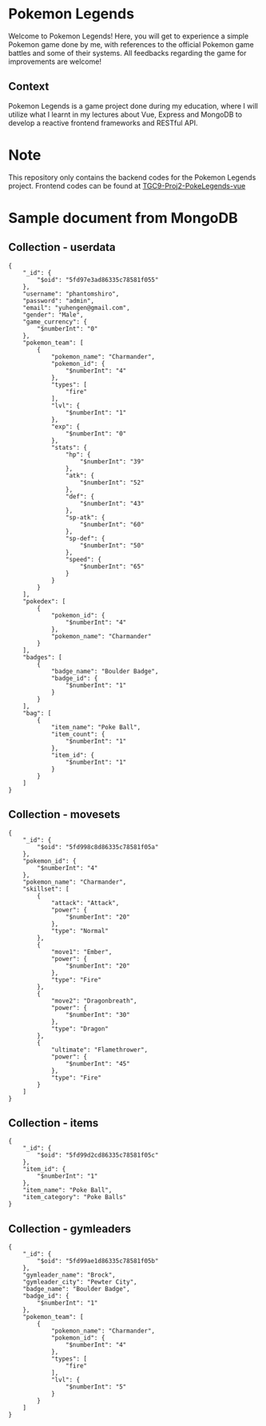 # Pokemon Legends
Welcome to Pokemon Legends! Here, you will get to experience a simple Pokemon game done by me, with references to the official Pokemon game battles and some of their systems. All feedbacks regarding the game for improvements are welcome!

## Context
Pokemon Legends is a game project done during my education, where I will utilize what I learnt in my lectures about Vue, Express and MongoDB to develop a reactive frontend frameworks and RESTful API.

# Note
This repository only contains the backend codes for the Pokemon Legends project.
Frontend codes can be found at [TGC9-Proj2-PokeLegends-vue](https://github.com/yuhengen/TGC9-Proj2-PokeLegends-vue)

# Sample document from MongoDB

## Collection - userdata
```
{
	"_id": {
		"$oid": "5fd97e3ad86335c78581f055"
	},
	"username": "phantomshiro",
	"password": "admin",
	"email": "yuhengen@gmail.com",
	"gender": "Male",
	"game_currency": {
		"$numberInt": "0"
	},
	"pokemon_team": [
		{
			"pokemon_name": "Charmander",
			"pokemon_id": {
				"$numberInt": "4"
			},
			"types": [
				"fire"
			],
			"lvl": {
				"$numberInt": "1"
			},
			"exp": {
				"$numberInt": "0"
			},
			"stats": {
				"hp": {
					"$numberInt": "39"
				},
				"atk": {
					"$numberInt": "52"
				},
				"def": {
					"$numberInt": "43"
				},
				"sp-atk": {
					"$numberInt": "60"
				},
				"sp-def": {
					"$numberInt": "50"
				},
				"speed": {
					"$numberInt": "65"
				}
			}
		}
	],
	"pokedex": [
		{
			"pokemon_id": {
				"$numberInt": "4"
			},
			"pokemon_name": "Charmander"
		}
	],
	"badges": [
		{
			"badge_name": "Boulder Badge",
			"badge_id": {
				"$numberInt": "1"
			}
		}
	],
	"bag": [
		{
			"item_name": "Poke Ball",
			"item_count": {
				"$numberInt": "1"
			},
			"item_id": {
				"$numberInt": "1"
			}
		}
	]
}
```

## Collection - movesets
```
{
	"_id": {
		"$oid": "5fd998c8d86335c78581f05a"
	},
	"pokemon_id": {
		"$numberInt": "4"
	},
	"pokemon_name": "Charmander",
	"skillset": [
		{
			"attack": "Attack",
			"power": {
				"$numberInt": "20"
			},
			"type": "Normal"
		},
		{
			"move1": "Ember",
			"power": {
				"$numberInt": "20"
			},
			"type": "Fire"
		},
		{
			"move2": "Dragonbreath",
			"power": {
				"$numberInt": "30"
			},
			"type": "Dragon"
		},
		{
			"ultimate": "Flamethrower",
			"power": {
				"$numberInt": "45"
			},
			"type": "Fire"
		}
	]
}
```

## Collection - items
```
{
	"_id": {
		"$oid": "5fd99d2cd86335c78581f05c"
	},
	"item_id": {
		"$numberInt": "1"
	},
	"item_name": "Poke Ball",
	"item_category": "Poke Balls"
}
```

## Collection - gymleaders
```
{
	"_id": {
		"$oid": "5fd99ae1d86335c78581f05b"
	},
	"gymleader_name": "Brock",
	"gymleader_city": "Pewter City",
	"badge_name": "Boulder Badge",
	"badge_id": {
		"$numberInt": "1"
	},
	"pokemon_team": [
		{
			"pokemon_name": "Charmander",
			"pokemon_id": {
				"$numberInt": "4"
			},
			"types": [
				"fire"
			],
			"lvl": {
				"$numberInt": "5"
			}
		}
	]
}
```